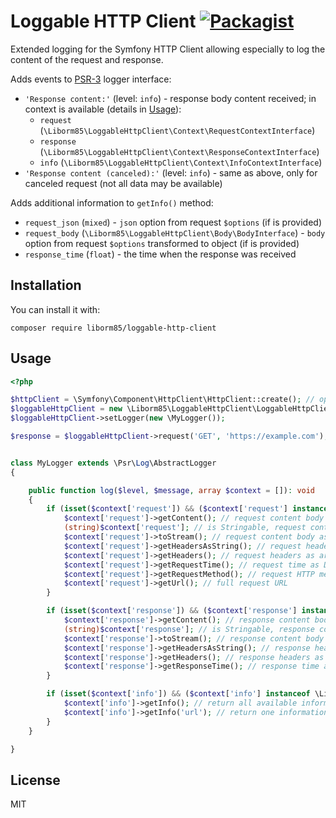 # Loggable HTTP Client [![Packagist](https://img.shields.io/packagist/v/liborm85/loggable-http-client.svg)](https://packagist.org/packages/liborm85/loggable-http-client)

Extended logging for the Symfony HTTP Client allowing especially to log the content of the request and response.

Adds events to [PSR-3](https://www.php-fig.org/psr/psr-3/) logger interface:
- `'Response content:'` (level: `info`) - response body content received; in context is available (details in [Usage](#usage)):
  - `request` (`\Liborm85\LoggableHttpClient\Context\RequestContextInterface`)
  - `response` (`\Liborm85\LoggableHttpClient\Context\ResponseContextInterface`)
  - `info` (`\Liborm85\LoggableHttpClient\Context\InfoContextInterface`)
- `'Response content (canceled):'` (level: `info`) - same as above, only for canceled request (not all data may be available)

Adds additional information to `getInfo()` method:
- `request_json` (`mixed`) - `json` option from request `$options` (if is provided)
- `request_body` (`\Liborm85\LoggableHttpClient\Body\BodyInterface`) - `body` option from request `$options` transformed to object (if is provided)
- `response_time` (`float`) - the time when the response was received

## Installation

You can install it with:
```
composer require liborm85/loggable-http-client
```

## Usage

```php
<?php

$httpClient = \Symfony\Component\HttpClient\HttpClient::create(); // optional
$loggableHttpClient = new \Liborm85\LoggableHttpClient\LoggableHttpClient($httpClient);
$loggableHttpClient->setLogger(new \MyLogger());

$response = $loggableHttpClient->request('GET', 'https://example.com');


class MyLogger extends \Psr\Log\AbstractLogger
{

    public function log($level, $message, array $context = []): void
    {
        if (isset($context['request']) && ($context['request'] instanceof \Liborm85\LoggableHttpClient\Context\RequestContextInterface)) {
            $context['request']->getContent(); // request content body as string
            (string)$context['request']; // is Stringable, request content body as string
            $context['request']->toStream(); // request content body as PHP stream
            $context['request']->getHeadersAsString(); // request headers as string
            $context['request']->getHeaders(); // request headers as array (string[][])
            $context['request']->getRequestTime(); // request time as DateTimeInterface
            $context['request']->getRequestMethod(); // request HTTP method
            $context['request']->getUrl(); // full request URL
        }

        if (isset($context['response']) && ($context['response'] instanceof \Liborm85\LoggableHttpClient\Context\ResponseContextInterface)) {
            $context['response']->getContent(); // response content body as string
            (string)$context['response']; // is Stringable, response content body as string
            $context['response']->toStream(); // response content body as PHP stream
            $context['response']->getHeadersAsString(); // response headers as string
            $context['response']->getHeaders(); // response headers as array (string[][])
            $context['response']->getResponseTime(); // response time as DateTimeInterface
        }

        if (isset($context['info']) && ($context['info'] instanceof \Liborm85\LoggableHttpClient\Context\InfoContextInterface)) {
            $context['info']->getInfo(); // return all available information
            $context['info']->getInfo('url'); // return one information for provided type
        }
    }

}
```

## License

MIT
